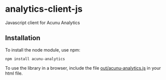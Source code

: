 analytics-client-js
===================

Javascript client for Acunu Analytics

Installation
------------

To install the node module, use npm:

    npm install acunu-analytics

To use the library in a browser, include the file [out/acunu-analytics.js](https://raw.github.com/acunu/analytics-client-js/master/out/acunu-analytics.js) in your html file.
